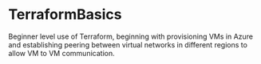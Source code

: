 # TerraformBasics

Beginner level use of Terraform, beginning with provisioning VMs in Azure and establishing peering between virtual networks in different regions to allow VM to VM communication.
